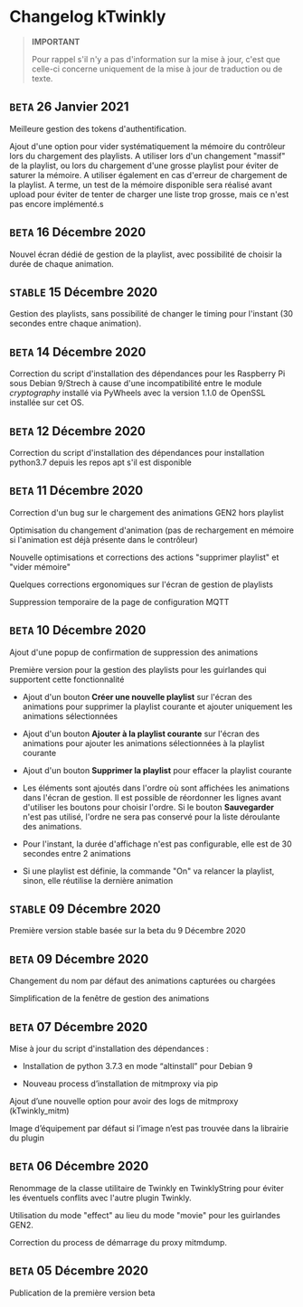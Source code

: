 # Changelog kTwinkly

>**IMPORTANT**
>
>Pour rappel s'il n'y a pas d'information sur la mise à jour, c'est que celle-ci concerne uniquement de la mise à jour de traduction ou de texte.



## ``BETA`` 26 Janvier 2021

Meilleure gestion des tokens d'authentification.

Ajout d'une option pour vider systématiquement la mémoire du contrôleur lors du chargement des playlists. A utiliser lors d'un changement "massif" de la playlist, ou lors du chargement d'une grosse playlist pour éviter de saturer la mémoire. A utiliser également en cas d'erreur de chargement de la playlist. A terme, un test de la mémoire disponible sera réalisé avant upload pour éviter de tenter de charger une liste trop grosse, mais ce n'est pas encore implémenté.s

## ``BETA`` 16 Décembre 2020

Nouvel écran dédié de gestion de la playlist, avec possibilité de choisir la durée de chaque animation.

## ``STABLE`` 15 Décembre 2020

Gestion des playlists, sans possibilité de changer le timing pour l'instant (30 secondes entre chaque animation).

## ``BETA`` 14 Décembre 2020

Correction du script d'installation des dépendances pour les Raspberry Pi sous Debian 9/Strech à cause d'une incompatibilité entre le module *cryptography* installé via PyWheels avec la version 1.1.0 de OpenSSL installée sur cet OS.



## ``BETA`` 12 Décembre 2020

Correction du script d'installation des dépendances pour installation python3.7 depuis les repos apt s'il est disponible



## ``BETA`` 11 Décembre 2020

Correction d'un bug sur le chargement des animations GEN2 hors playlist

Optimisation du changement d'animation (pas de rechargement en mémoire si l'animation est déjà présente dans le contrôleur)

Nouvelle optimisations et corrections des actions "supprimer playlist" et "vider mémoire"

Quelques corrections ergonomiques sur l'écran de gestion de playlists

Suppression temporaire de la page de configuration MQTT



## ``BETA`` 10 Décembre 2020

Ajout d'une popup de confirmation de suppression des animations

Première version pour la gestion des playlists pour les guirlandes qui supportent cette fonctionnalité

- Ajout d'un bouton **Créer une nouvelle playlist** sur l'écran des animations pour supprimer la playlist courante et ajouter uniquement les animations sélectionnées

- Ajout d'un bouton **Ajouter à la playlist courante** sur l'écran des animations pour ajouter les animations sélectionnées à la playlist courante

- Ajout d'un bouton **Supprimer la playlist** pour effacer la playlist courante

- Les éléments sont ajoutés dans l'ordre où sont affichées les animations dans l'écran de gestion. Il est possible de réordonner les lignes avant d'utiliser les boutons pour choisir l'ordre. Si le bouton **Sauvegarder** n'est pas utilisé, l'ordre ne sera pas conservé pour la liste déroulante des animations.

- Pour l'instant, la durée d'affichage n'est pas configurable, elle est de 30 secondes entre 2 animations

- Si une playlist est définie, la commande "On" va relancer la playlist, sinon, elle réutilise la dernière animation

  

## ``STABLE`` 09 Décembre 2020

Première version stable basée sur la beta du 9 Décembre 2020



## ``BETA`` 09 Décembre 2020

Changement du nom par défaut des animations capturées ou chargées

Simplification de la fenêtre de gestion des animations



## ``BETA`` 07 Décembre 2020

Mise à jour du script d'installation des dépendances :

- Installation de python 3.7.3 en mode “altinstall” pour Debian 9

- Nouveau process d’installation de mitmproxy via pip

Ajout d’une nouvelle option pour avoir des logs de mitmproxy (kTwinkly_mitm)

Image d’équipement par défaut si l’image n’est pas trouvée dans la librairie du plugin



## ``BETA`` 06 Décembre 2020

Renommage de la classe utilitaire de Twinkly en TwinklyString pour éviter les éventuels conflits avec l'autre plugin Twinkly.

Utilisation du mode "effect" au lieu du mode "movie" pour les guirlandes GEN2.

Correction du process de démarrage du proxy mitmdump.



## ``BETA`` 05 Décembre 2020

Publication de la première version beta

